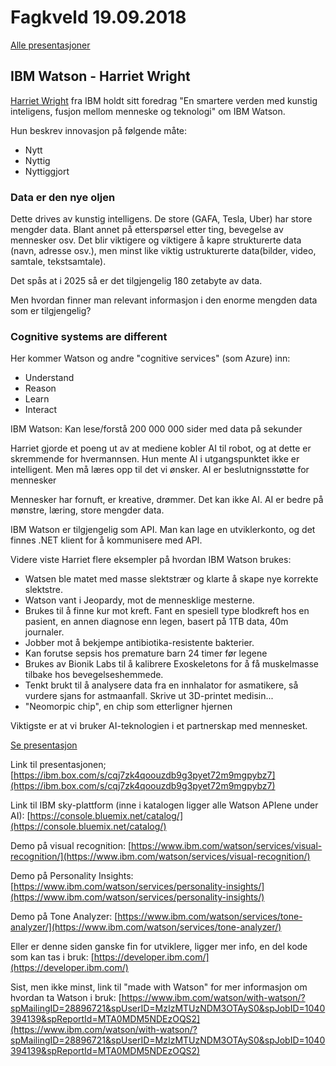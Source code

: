 # Fagkveld 19.09.2018

[Alle presentasjoner](https://github.com/novanet/fagkvelder/tree/master/20180919/content)

## IBM Watson - Harriet Wright

[Harriet Wright](https://twitter.com/HarrietWright89) fra IBM holdt sitt foredrag "En smartere verden med kunstig inteligens, fusjon mellom menneske og teknologi" om IBM Watson.

Hun beskrev innovasjon på følgende måte:

- Nytt
- Nyttig
- Nyttiggjort

### Data er den nye oljen

Dette drives av kunstig intelligens. De store (GAFA, Tesla, Uber) har store mengder data. Blant annet på etterspørsel etter ting, bevegelse av mennesker osv.
Det blir viktigere og viktigere å kapre strukturerte data (navn, adresse osv.), men minst like viktig ustrukturerte data(bilder, video, samtale, tekstsamtale).

Det spås at i 2025 så er det tilgjengelig 180 zetabyte av data.

Men hvordan finner man relevant informasjon i den enorme mengden data som er tilgjengelig?

### Cognitive systems are different

Her kommer Watson og andre "cognitive services" (som Azure) inn:

- Understand
- Reason
- Learn
- Interact

IBM Watson:
Kan lese/forstå 200 000 000 sider med data på sekunder

Harriet gjorde et poeng ut av at mediene kobler AI til robot, og at dette er skremmende for hvermannsen. Hun mente AI i utgangspunktet ikke er intelligent. Men må læres opp til det vi ønsker. AI er beslutnignsstøtte for mennesker

Mennesker har fornuft, er kreative, drømmer. Det kan ikke AI. AI er bedre på mønstre, læring, store mengder data.

IBM Watson er tilgjengelig som API. Man kan lage en utviklerkonto, og det finnes .NET klient for å kommunisere med API.

Videre viste Harriet flere eksempler på hvordan IBM Watson brukes:

- Watsen ble matet med masse slektstrær og klarte å skape nye korrekte slektstre.
- Watson vant i Jeopardy, mot de mennesklige mesterne.
- Brukes til å finne kur mot kreft. Fant en spesiell type blodkreft hos en pasient, en annen diagnose enn legen, basert på 1TB data, 40m journaler.
- Jobber mot å bekjempe antibiotika-resistente bakterier.
- Kan forutse sepsis hos premature barn 24 timer før legene
- Brukes av Bionik Labs til å kalibrere Exoskeletons for å få muskelmasse tilbake hos bevegelseshemmede.
- Tenkt brukt til å analysere data fra en innhalator for asmatikere, så vurdere sjans for astmaanfall. Skrive ut 3D-printet medisin...
- "Neomorpic chip", en chip som etterligner hjernen

Viktigste er at vi bruker AI-teknologien i et partnerskap med mennesket.

[Se presentasjon](https://github.com/novanet/fagkvelder/blob/master/20180919/content/IBMWatson.pdf)

Link til presentasjonen;
[https://ibm.box.com/s/cqj7zk4qoouzdb9g3pyet72m9mgpybz7](https://ibm.box.com/s/cqj7zk4qoouzdb9g3pyet72m9mgpybz7)

Link til IBM sky-plattform (inne i katalogen ligger alle Watson APIene under AI):
[https://console.bluemix.net/catalog/](https://console.bluemix.net/catalog/)

Demo på visual recognition:
[https://www.ibm.com/watson/services/visual-recognition/](https://www.ibm.com/watson/services/visual-recognition/)

Demo på Personality Insights:
[https://www.ibm.com/watson/services/personality-insights/](https://www.ibm.com/watson/services/personality-insights/)

Demo på Tone Analyzer:
[https://www.ibm.com/watson/services/tone-analyzer/](https://www.ibm.com/watson/services/tone-analyzer/)

Eller er denne siden ganske fin for utviklere, ligger mer info, en del kode som kan tas i bruk:
[https://developer.ibm.com/](https://developer.ibm.com/)

Sist, men ikke minst, link til "made with Watson" for mer informasjon om hvordan ta Watson i bruk:
[https://www.ibm.com/watson/with-watson/?spMailingID=28896721&spUserID=MzIzMTUzNDM3OTAyS0&spJobID=1040394139&spReportId=MTA0MDM5NDEzOQS2](https://www.ibm.com/watson/with-watson/?spMailingID=28896721&spUserID=MzIzMTUzNDM3OTAyS0&spJobID=1040394139&spReportId=MTA0MDM5NDEzOQS2)
